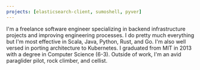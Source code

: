 ```yaml
---
projects: [elasticsearch-client, sumoshell, pyver]
---
```

I'm a freelance software engineer specializing in backend infrastructure projects and improving engineering processes. I do pretty much everything but I'm most effective in Scala, Java, Python, Rust, and Go. I'm also well versed in porting architecture to Kubernetes.
I graduated from MIT in 2013 with a degree in Computer Science (6-3). Outside of work, I'm an avid paraglider pilot, rock climber, and cellist.
